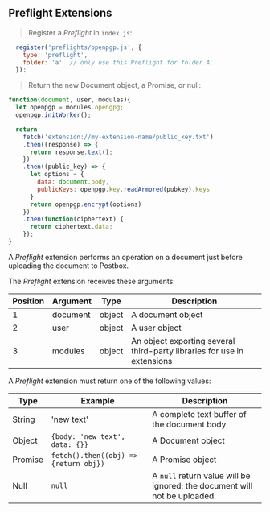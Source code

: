 ## Preflight Extensions

> Register a *Preflight* in `index.js`:

```javascript
  register('preflights/openpgp.js', {
    type: 'preflight',
    folder: 'a'  // only use this Preflight for folder A
  });
```

> Return the new Document object, a Promise, or null:

```javascript
function(document, user, modules){
  let openpgp = modules.opengpg;
  openpgp.initWorker();

  return 
    fetch('extension://my-extension-name/public_key.txt')
    .then((response) => {
      return response.text();
    })
    .then((public_key) => {
      let options = {
        data: document.body,
        publicKeys: openpgp.key.readArmored(pubkey).keys
      }
      return openpgp.encrypt(options)
    })
    .then(function(ciphertext) {
      return ciphertext.data;
    });
}
```

A *Preflight* extension performs an operation on a document just before uploading the document to Postbox.

The *Preflight* extension receives these arguments:

Position | Argument | Type | Description
-------- | --------- | ---- | -----------
1 | document | object | A document object
2 | user | object | A user object
3 | modules | object | An object exporting several third-party libraries for use in extensions

A *Preflight* extension must return one of the following values:

Type | Example | Description
---- | ------- | -----------
String | 'new text' | A complete text buffer of the document body
Object | `{body: 'new text', data: {}}` | A Document object
Promise | `fetch().then((obj) => {return obj})` | A Promise object
Null | `null` | A `null` return value will be ignored; the document will not be uploaded.
